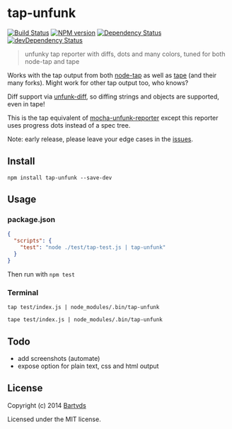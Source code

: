 # tap-unfunk

[![Build Status](https://secure.travis-ci.org/Bartvds/tap-unfunk.png?branch=master)](http://travis-ci.org/Bartvds/tap-unfunk) [![NPM version](https://badge.fury.io/js/tap-unfunk.png)](http://badge.fury.io/js/tap-unfunk) [![Dependency Status](https://david-dm.org/Bartvds/tap-unfunk.png)](https://david-dm.org/Bartvds/tap-unfunk) [![devDependency Status](https://david-dm.org/Bartvds/tap-unfunk/dev-status.png)](https://david-dm.org/Bartvds/tap-unfunk#info=devDependencies)

> unfunky tap reporter with diffs, dots and many colors, tuned for both node-tap and tape

Works with the tap output from both [node-tap](https://github.com/isaacs/node-tap) as well as [tape](https://github.com/substack/tape) (and their many forks). Might work for other tap output too, who knows?

Diff support via [unfunk-diff](https://github.com/Bartvds/unfunk-diff), so diffing strings and objects are supported,  even in tape!

This is the tap equivalent of [mocha-unfunk-reporter](https://github.com/Bartvds/mocha-unfunk-reporter) except this reporter uses progress dots instead of a spec tree.

Note: early release, please leave your edge cases in the [issues](https://github.com/Bartvds/tap-unfunk/issues).

## Install
 
```
npm install tap-unfunk --save-dev
```
 
## Usage

### package.json

```json
{
  "scripts": {
    "test": "node ./test/tap-test.js | tap-unfunk"
  }
}
```

Then run with `npm test`
 
### Terminal

```
tap test/index.js | node_modules/.bin/tap-unfunk
```

```
tape test/index.js | node_modules/.bin/tap-unfunk
``` 

## Todo

- add screenshots (automate)
- expose option for plain text, css and html output

## License

Copyright (c) 2014 [Bartvds](https://github.com/Bartvds)

Licensed under the MIT license.
